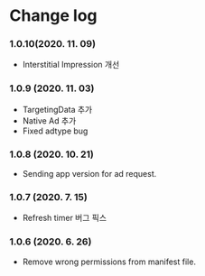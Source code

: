 # Change log

### 1.0.10(2020. 11. 09)

- Interstitial Impression 개선

### 1.0.9 (2020. 11. 03)

- TargetingData 추가
- Native Ad 추가
- Fixed adtype bug

### 1.0.8 (2020. 10. 21)

- Sending app version for ad request.

### 1.0.7 (2020. 7. 15)

- Refresh timer 버그 픽스

### 1.0.6 (2020. 6. 26)

- Remove wrong permissions from manifest file.
